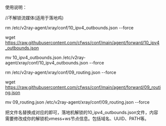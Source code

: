 使用说明：

//不解锁流媒体(适用于落地鸡)

rm /etc/v2ray-agent/xray/conf/10_ipv4_outbounds.json --force

wget https://raw.githubusercontent.com/cfwss/conf/main/agent/forward/10_ipv4_outbounds.json

mv 10_ipv4_outbounds.json /etc/v2ray-agent/xray/conf/10_ipv4_outbounds.json --force

rm /etc/v2ray-agent/xray/conf/09_routing.json --force

wget https://raw.githubusercontent.com/cfwss/conf/main/agent/forward/09_routing.json

mv 09_routing.json /etc/v2ray-agent/xray/conf/09_routing.json --force

把文件名替换成对应的即可，落地机解锁的10_ipv4_outbounds.json文件，内容需要修改成你的解锁机vmess+ws节点信息。包括域名、UUID、PATH等。
